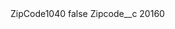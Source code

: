 <?xml version="1.0" encoding="UTF-8"?>
<CustomMetadata xmlns="http://soap.sforce.com/2006/04/metadata" xmlns:xsi="http://www.w3.org/2001/XMLSchema-instance" xmlns:xsd="http://www.w3.org/2001/XMLSchema">
    <label>ZipCode1040</label>
    <protected>false</protected>
    <values>
        <field>Zipcode__c</field>
        <value xsi:type="xsd:string">20160</value>
    </values>
</CustomMetadata>
